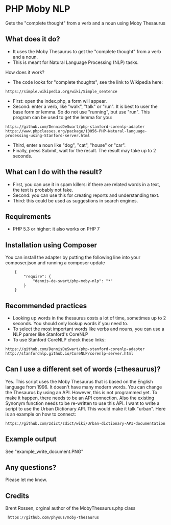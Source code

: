 
# PHP Moby NLP

Gets the "complete thought" from a verb and a noun using Moby Thesaurus


## What does it do?
- It uses the Moby Thesaurus to get the "complete thought" from a verb and a noun.
- This is meant for Natural Language Processing (NLP) tasks.

How does it work?
- The code looks for "complete thoughts", see the link to Wikipedia here:
```
https://simple.wikipedia.org/wiki/Simple_sentence
```

- First: open the index.php, a form will appear.
- Second: enter a verb, like "walk", "talk" or "run". It is best to user the base form or lemma. So do not use "running", but use "run". This program can be used to get the lemma for you: 
```
https://github.com/DennisDeSwart/php-stanford-corenlp-adapter
https://www.phpclasses.org/package/10056-PHP-Natural-language-processing-using-Stanford-server.html
```

- Third, enter a noun like "dog", "cat", "house" or "car".
- Finally, press Submit, wait for the result. The result may take up to 2 seconds.


## What can I do with the result?

- First, you can use it in spam killers: if there are related words in a text, the text is probably not fake.
- Second: you can use this for creating reports and understanding text.
- Third: this could be used as suggestions in search engines.


## Requirements
- PHP 5.3 or higher: it also works on PHP 7


## Installation using Composer 

You can install the adapter by putting the following line into your composer.json and running a composer update

```
    {
        "require": {
            "dennis-de-swart/php-moby-nlp": "*"
        }
    }
```


## Recommended practices

- Looking up words in the thesaurus costs a lot of time, sometimes up to 2 seconds. You should only lookup words if you need to.
- To select the most important words like verbs and nouns, you can use a NLP parser like Stanford's CoreNLP
- To use Stanford CoreNLP check these links:
```
https://github.com/DennisDeSwart/php-stanford-corenlp-adapter
http://stanfordnlp.github.io/CoreNLP/corenlp-server.html
```


## Can I use a different set of words (=thesaurus)? 
Yes. This script uses the Moby Thesaurus that is based on the English language from 1996. It doesn't have many modern words. You can change the Thesaurus by using an API.
However, this is not programmed yet. To make it happen, there needs to be an API connection. Also the existing Synonym function needs to be re-written to use this API.
I want to write a script to use the Urban Dictionary API. This would make it talk "urban". Here is an example on how to connect:
```
https://github.com/zdict/zdict/wiki/Urban-dictionary-API-documentation
```

## Example output

See "example_write_document.PNG"


## Any questions?

Please let me know. 


## Credits

Brent Rossen, orginal author of the MobyThesaurus.php class
```
 https://github.com/phyous/moby-thesaurus
```

